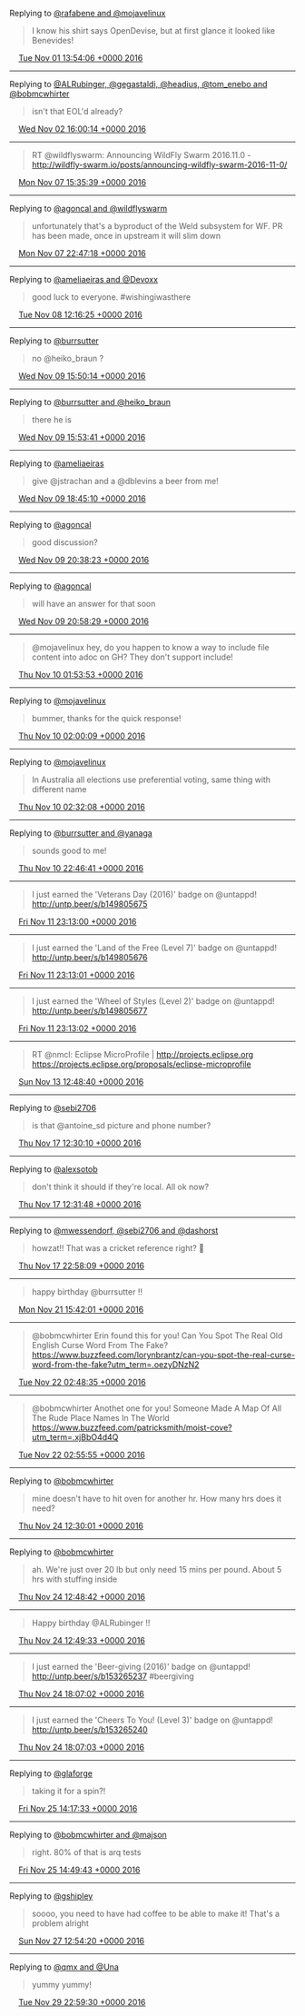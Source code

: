 Replying to [@rafabene and @mojavelinux](https://twitter.com/rafabene/status/793449920997064704)

> I know his shirt says OpenDevise, but at first glance it looked like Benevides!

<img src="/images/twitter/media/tweet.ico" width="12" /> [Tue Nov 01 13:54:06 +0000 2016](https://twitter.com/kenfinnigan/status/793451048581079040)

----

Replying to [@ALRubinger, @gegastaldi, @headius, @tom_enebo and @bobmcwhirter](https://twitter.com/ALRubinger/status/793845034131066880)

> isn't that EOL'd already?

<img src="/images/twitter/media/tweet.ico" width="12" /> [Wed Nov 02 16:00:14 +0000 2016](https://twitter.com/kenfinnigan/status/793845178830323712)

----

> RT @wildflyswarm: Announcing WildFly Swarm 2016.11.0 - http://wildfly-swarm.io/posts/announcing-wildfly-swarm-2016-11-0/

<img src="/images/twitter/media/tweet.ico" width="12" /> [Mon Nov 07 15:35:39 +0000 2016](https://twitter.com/kenfinnigan/status/795650933665435648)

----

Replying to [@agoncal and @wildflyswarm](https://twitter.com/agoncal/status/795754530550022144)

> unfortunately that's a byproduct of the Weld subsystem for WF. PR has been made, once in upstream it will slim down

<img src="/images/twitter/media/tweet.ico" width="12" /> [Mon Nov 07 22:47:18 +0000 2016](https://twitter.com/kenfinnigan/status/795759560178995200)

----

Replying to [@ameliaeiras and @Devoxx](https://twitter.com/ameliaeiras/status/795939611675656192)

> good luck to everyone. #wishingiwasthere

<img src="/images/twitter/media/tweet.ico" width="12" /> [Tue Nov 08 12:16:25 +0000 2016](https://twitter.com/kenfinnigan/status/795963183680851968)

----

Replying to [@burrsutter](https://twitter.com/burrsutter/status/796379175842091008)

> no @heiko_braun ?

<img src="/images/twitter/media/tweet.ico" width="12" /> [Wed Nov 09 15:50:14 +0000 2016](https://twitter.com/kenfinnigan/status/796379380423557120)

----

Replying to [@burrsutter and @heiko_braun](https://twitter.com/kenfinnigan/status/796379380423557120)

> there he is

<img src="/images/twitter/media/tweet.ico" width="12" /> [Wed Nov 09 15:53:41 +0000 2016](https://twitter.com/kenfinnigan/status/796380248644395008)

----

Replying to [@ameliaeiras](https://twitter.com/ameliaeiras/status/796422263054729217)

> give @jstrachan and a @dblevins a beer from me!

<img src="/images/twitter/media/tweet.ico" width="12" /> [Wed Nov 09 18:45:10 +0000 2016](https://twitter.com/kenfinnigan/status/796423400055046145)

----

Replying to [@agoncal](https://twitter.com/agoncal/status/796450813560373253)

> good discussion?

<img src="/images/twitter/media/tweet.ico" width="12" /> [Wed Nov 09 20:38:23 +0000 2016](https://twitter.com/kenfinnigan/status/796451894529036288)

----

Replying to [@agoncal](https://twitter.com/agoncal/status/796456106839146496)

> will have an answer for that soon

<img src="/images/twitter/media/tweet.ico" width="12" /> [Wed Nov 09 20:58:29 +0000 2016](https://twitter.com/kenfinnigan/status/796456950972248064)

----

> @mojavelinux hey, do you happen to know a way to include file content into adoc on GH? They don't support include!

<img src="/images/twitter/media/tweet.ico" width="12" /> [Thu Nov 10 01:53:53 +0000 2016](https://twitter.com/kenfinnigan/status/796531293920051200)

----

Replying to [@mojavelinux](https://twitter.com/mojavelinux/status/796532651716935684)

> bummer, thanks for the quick response!

<img src="/images/twitter/media/tweet.ico" width="12" /> [Thu Nov 10 02:00:09 +0000 2016](https://twitter.com/kenfinnigan/status/796532867375501312)

----

Replying to [@mojavelinux](https://twitter.com/mojavelinux/status/796537052963737600)

> In Australia all elections use preferential voting, same thing with different name

<img src="/images/twitter/media/tweet.ico" width="12" /> [Thu Nov 10 02:32:08 +0000 2016](https://twitter.com/kenfinnigan/status/796540918459416576)

----

Replying to [@burrsutter and @yanaga](https://twitter.com/burrsutter/status/796842105226280960)

> sounds good to me!

<img src="/images/twitter/media/tweet.ico" width="12" /> [Thu Nov 10 22:46:41 +0000 2016](https://twitter.com/kenfinnigan/status/796846569505091584)

----

> I just earned the 'Veterans Day (2016)' badge on @untappd! http://untp.beer/s/b149805675

<img src="/images/twitter/media/tweet.ico" width="12" /> [Fri Nov 11 23:13:00 +0000 2016](https://twitter.com/kenfinnigan/status/797215579526598656)

----

> I just earned the 'Land of the Free (Level 7)' badge on @untappd! http://untp.beer/s/b149805676

<img src="/images/twitter/media/tweet.ico" width="12" /> [Fri Nov 11 23:13:01 +0000 2016](https://twitter.com/kenfinnigan/status/797215584782090240)

----

> I just earned the 'Wheel of Styles (Level 2)' badge on @untappd! http://untp.beer/s/b149805677

<img src="/images/twitter/media/tweet.ico" width="12" /> [Fri Nov 11 23:13:02 +0000 2016](https://twitter.com/kenfinnigan/status/797215590196924419)

----

> RT @nmcl: Eclipse MicroProfile | http://projects.eclipse.org https://projects.eclipse.org/proposals/eclipse-microprofile

<img src="/images/twitter/media/tweet.ico" width="12" /> [Sun Nov 13 12:48:40 +0000 2016](https://twitter.com/kenfinnigan/status/797783235333918720)

----

Replying to [@sebi2706](https://twitter.com/sebi2706/status/799214832746688516)

> is that @antoine_sd picture and phone number?

<img src="/images/twitter/media/tweet.ico" width="12" /> [Thu Nov 17 12:30:10 +0000 2016](https://twitter.com/kenfinnigan/status/799228132980994048)

----

Replying to [@alexsotob](https://twitter.com/alexsotob/status/799225876802076672)

> don't think it should if they're local. All ok now?

<img src="/images/twitter/media/tweet.ico" width="12" /> [Thu Nov 17 12:31:48 +0000 2016](https://twitter.com/kenfinnigan/status/799228542852747264)

----

Replying to [@mwessendorf, @sebi2706 and @dashorst](https://twitter.com/mwessendorf/status/799356494726791169)

> howzat!! That was a cricket reference right? 🏏

<img src="/images/twitter/media/tweet.ico" width="12" /> [Thu Nov 17 22:58:09 +0000 2016](https://twitter.com/kenfinnigan/status/799386169519677440)

----

> happy birthday @burrsutter !!

<img src="/images/twitter/media/tweet.ico" width="12" /> [Mon Nov 21 15:42:01 +0000 2016](https://twitter.com/kenfinnigan/status/800725965236092928)

----

> @bobmcwhirter Erin found this for you! Can You Spot The Real Old English Curse Word From The Fake? https://www.buzzfeed.com/lorynbrantz/can-you-spot-the-real-curse-word-from-the-fake?utm_term=.oezyDNzN2

<img src="/images/twitter/media/tweet.ico" width="12" /> [Tue Nov 22 02:48:35 +0000 2016](https://twitter.com/kenfinnigan/status/800893712326750208)

----

> @bobmcwhirter Anothet one for you! Someone Made A Map Of All The Rude Place Names In The World https://www.buzzfeed.com/patricksmith/moist-cove?utm_term=.xjBbO4d4Q

<img src="/images/twitter/media/tweet.ico" width="12" /> [Tue Nov 22 02:55:55 +0000 2016](https://twitter.com/kenfinnigan/status/800895559448018944)

----

Replying to [@bobmcwhirter](https://twitter.com/bobmcwhirter/status/801755439801233408)

> mine doesn't have to hit oven for another hr. How many hrs does it need?

<img src="/images/twitter/media/tweet.ico" width="12" /> [Thu Nov 24 12:30:01 +0000 2016](https://twitter.com/kenfinnigan/status/801764809628938240)

----

Replying to [@bobmcwhirter](https://twitter.com/bobmcwhirter/status/801766379028353024)

> ah. We're just over 20 lb but only need 15 mins per pound. About 5 hrs with stuffing inside

<img src="/images/twitter/media/tweet.ico" width="12" /> [Thu Nov 24 12:48:42 +0000 2016](https://twitter.com/kenfinnigan/status/801769513494646788)

----

> Happy birthday @ALRubinger !!

<img src="/images/twitter/media/tweet.ico" width="12" /> [Thu Nov 24 12:49:33 +0000 2016](https://twitter.com/kenfinnigan/status/801769725411885056)

----

> I just earned the 'Beer-giving (2016)' badge on @untappd! http://untp.beer/s/b153265237 #beergiving

<img src="/images/twitter/media/tweet.ico" width="12" /> [Thu Nov 24 18:07:02 +0000 2016](https://twitter.com/kenfinnigan/status/801849621534404608)

----

> I just earned the 'Cheers To You! (Level 3)' badge on @untappd! http://untp.beer/s/b153265240

<img src="/images/twitter/media/tweet.ico" width="12" /> [Thu Nov 24 18:07:03 +0000 2016](https://twitter.com/kenfinnigan/status/801849626588565504)

----

Replying to [@glaforge](https://twitter.com/glaforge/status/802139722856407040)

> taking it for a spin?!

<img src="/images/twitter/media/tweet.ico" width="12" /> [Fri Nov 25 14:17:33 +0000 2016](https://twitter.com/kenfinnigan/status/802154258422525953)

----

Replying to [@bobmcwhirter and @majson](https://twitter.com/bobmcwhirter/status/802161592171397121)

> right. 80% of that is arq tests

<img src="/images/twitter/media/tweet.ico" width="12" /> [Fri Nov 25 14:49:43 +0000 2016](https://twitter.com/kenfinnigan/status/802162356851707905)

----

Replying to [@gshipley](https://twitter.com/gshipley/status/802852195431579648)

> soooo, you need to have had coffee to be able to make it! That's a problem alright

<img src="/images/twitter/media/tweet.ico" width="12" /> [Sun Nov 27 12:54:20 +0000 2016](https://twitter.com/kenfinnigan/status/802858092081778689)

----

Replying to [@qmx and @Una](https://twitter.com/qmx/status/803723403794456576)

> yummy yummy!

<img src="/images/twitter/media/tweet.ico" width="12" /> [Tue Nov 29 22:59:30 +0000 2016](https://twitter.com/kenfinnigan/status/803735163360411649)
